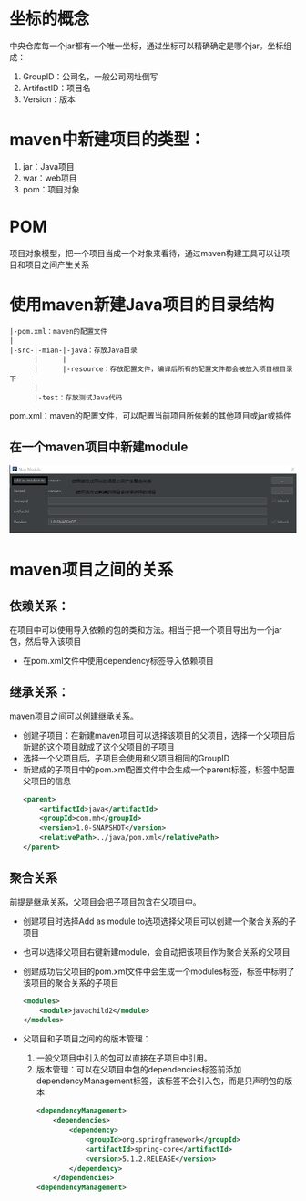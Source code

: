 # 坐标的概念
中央仓库每一个jar都有一个唯一坐标，通过坐标可以精确确定是哪个jar。坐标组成：
1. GroupID：公司名，一般公司网址倒写
2. ArtifactID：项目名
3. Version：版本

# maven中新建项目的类型：
1. jar：Java项目
2. war：web项目
3. pom：项目对象


# POM
项目对象模型，把一个项目当成一个对象来看待，通过maven构建工具可以让项目和项目之间产生关系

# 使用maven新建Java项目的目录结构
```
|-pom.xml：maven的配置文件
|
|-src-|-mian-|-java：存放Java目录
      |      |
      |      |-resource：存放配置文件，编译后所有的配置文件都会被放入项目根目录下
      |
      |-test：存放测试Java代码
```
pom.xml：maven的配置文件，可以配置当前项目所依赖的其他项目或jar或插件


## 在一个maven项目中新建module
<img src="img/新建.png">

# maven项目之间的关系
## 依赖关系：
在项目中可以使用导入依赖的包的类和方法。相当于把一个项目导出为一个jar包，然后导入该项目
* 在pom.xml文件中使用dependency标签导入依赖项目

## 继承关系：
maven项目之间可以创建继承关系。
* 创建子项目：在新建maven项目可以选择该项目的父项目，选择一个父项目后新建的这个项目就成了这个父项目的子项目
* 选择一个父项目后，子项目会使用和父项目相同的GroupID
* 新建成的子项目中的pom.xml配置文件中会生成一个parent标签，标签中配置父项目的信息
    ```xml
    <parent>
        <artifactId>java</artifactId>
        <groupId>com.mh</groupId>
        <version>1.0-SNAPSHOT</version>
        <relativePath>../java/pom.xml</relativePath>
    </parent>
    ```

## 聚合关系
前提是继承关系，父项目会把子项目包含在父项目中。
* 创建项目时选择Add as module to选项选择父项目可以创建一个聚合关系的子项目
* 也可以选择父项目右键新建module，会自动把该项目作为聚合关系的父项目

* 创建成功后父项目的pom.xml文件中会生成一个modules标签，标签中标明了该项目的聚合关系的子项目
    ```xml
    <modules>
        <module>javachild2</module>
    </modules>
    ```
* 父项目和子项目之间的的版本管理：
    1. 一般父项目中引入的包可以直接在子项目中引用。
    2. 版本管理：可以在父项目中包的dependencies标签前添加dependencyManagement标签，该标签不会引入包，而是只声明包的版本
        ```xml
        <dependencyManagement>
            <dependencies>
                <dependency>
                    <groupId>org.springframework</groupId>
                    <artifactId>spring-core</artifactId>
                    <version>5.1.2.RELEASE</version>
                </dependency>
            </dependencies>
        <dependencyManagement>
        ```
